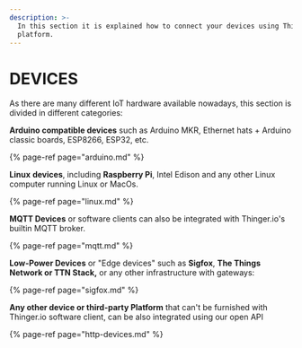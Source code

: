 ```yaml
---
description: >-
  In this section it is explained how to connect your devices using Thinger.io
  platform.
---
```


# DEVICES

As there are many different IoT hardware available nowadays, this section is divided in different categories: 

**Arduino compatible devices** such as Arduino MKR,  Ethernet hats + Arduino classic boards, ESP8266, ESP32, etc. 

{% page-ref page="arduino.md" %}

**Linux** **devices**, including **Raspberry Pi**, Intel Edison and any other Linux computer running Linux or MacOs.

{% page-ref page="linux.md" %}

**MQTT Devices** or software clients can also be integrated with Thinger.io's builtin MQTT broker.

{% page-ref page="mqtt.md" %}

**Low-Power Devices** or "Edge devices" such as **Sigfox**, **The Things Network or TTN Stack,** or any other infrastructure with gateways:

{% page-ref page="sigfox.md" %}

**Any other device or third-party Platform** that can't be furnished with Thinger.io software client, can be also integrated using our open API

{% page-ref page="http-devices.md" %}

## 

